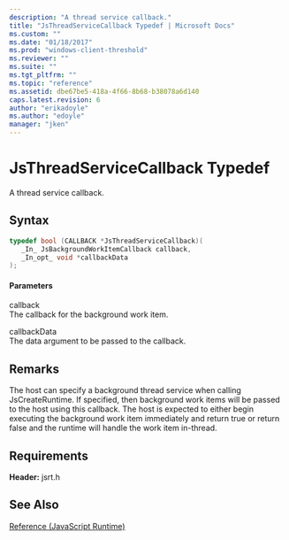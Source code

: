 ```yaml
---
description: "A thread service callback."
title: "JsThreadServiceCallback Typedef | Microsoft Docs"
ms.custom: ""
ms.date: "01/18/2017"
ms.prod: "windows-client-threshold"
ms.reviewer: ""
ms.suite: ""
ms.tgt_pltfrm: ""
ms.topic: "reference"
ms.assetid: dbe67be5-418a-4f66-8b68-b38078a6d140
caps.latest.revision: 6
author: "erikadoyle"
ms.author: "edoyle"
manager: "jken"
---
```

# JsThreadServiceCallback Typedef
A thread service callback.  
  
## Syntax  
  
```cpp  
typedef bool (CALLBACK *JsThreadServiceCallback)(  
   _In_ JsBackgroundWorkItemCallback callback,  
   _In_opt_ void *callbackData  
);  
```  
  
#### Parameters  
 callback  
 The callback for the background work item.  
  
 callbackData  
 The data argument to be passed to the callback.  
  
## Remarks  
 The host can specify a background thread service when calling JsCreateRuntime. If specified, then background work items will be passed to the host using this callback. The host is expected to either begin executing the background work item immediately and return true or return false and the runtime will handle the work item in-thread.  
  
## Requirements  
 **Header:** jsrt.h  
  
## See Also  
 [Reference (JavaScript Runtime)](../chakra-hosting/reference-javascript-runtime.md)